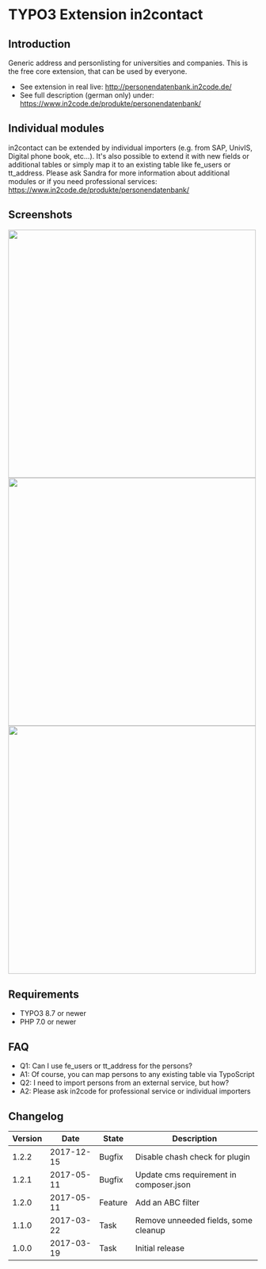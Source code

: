 # TYPO3 Extension in2contact

## Introduction

Generic address and personlisting for universities and companies. This is the free core extension, that can be used by
everyone.

* See extension in real live: http://personendatenbank.in2code.de/
* See full description (german only) under: https://www.in2code.de/produkte/personendatenbank/


## Individual modules

in2contact can be extended by individual importers (e.g. from SAP, UnivIS, Digital phone book, etc...). 
It's also possible to extend it with new fields or additional tables or simply map it to an existing table like
fe_users or tt_address.
Please ask Sandra for more information about additional modules or if you need professional services: 
https://www.in2code.de/produkte/personendatenbank/


## Screenshots

<img src="https://box.everhelper.me/attachment/910673/84725fb7-0b3e-4c40-b52e-29d7620777bb/262407-iEttqLwsgsZEzqLo/screen.png" width="500" />

<img src="https://box.everhelper.me/attachment/910671/84725fb7-0b3e-4c40-b52e-29d7620777bb/262407-sOORVfQuAJZAdNyz/screen.png" width="500" />

<img src="https://box.everhelper.me/attachment/910675/84725fb7-0b3e-4c40-b52e-29d7620777bb/262407-gNlKcznG3Ios8vYP/screen.png" width="500" />


## Requirements

* TYPO3 8.7 or newer
* PHP 7.0 or newer


## FAQ

* Q1: Can I use fe_users or tt_address for the persons?
* A1: Of course, you can map persons to any existing table via TypoScript
* Q2: I need to import persons from an external service, but how?
* A2: Please ask in2code for professional service or individual importers

## Changelog

| Version    | Date       | State      | Description                                                                  |
| ---------- | ---------- | ---------- | ---------------------------------------------------------------------------- |
| 1.2.2      | 2017-12-15 | Bugfix     | Disable chash check for plugin                                               |
| 1.2.1      | 2017-05-11 | Bugfix     | Update cms requirement in composer.json                                      |
| 1.2.0      | 2017-05-11 | Feature    | Add an ABC filter                                                            |
| 1.1.0      | 2017-03-22 | Task       | Remove unneeded fields, some cleanup                                         |
| 1.0.0      | 2017-03-19 | Task       | Initial release                                                              |
